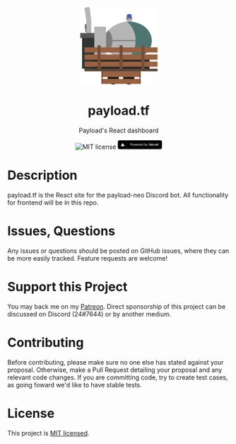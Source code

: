 <p align="center">
  <a href="https://payload.tf">
    <img src="public/img/logo.svg" alt="payload.tf logo" width="175" height="175">
  </a>
</p>

<h1 align="center">payload.tf</h1>

<p align="center">Payload's React dashboard</p>

<p align="center">
    <img src="https://img.shields.io/badge/License-MIT-yellow.svg" alt="MIT license">

  <a href="https://vercel.com/?utm_source=PAYLOADTF&utm_compaign=oss">
    <img src="public/img/vercel-logo.svg" alt="Powered by Vercel" width="100" height="20">
  </a>
</p>

# Description

payload.tf is the React site for the payload-neo Discord bot. All functionality for frontend will be in this repo.

# Issues, Questions

Any issues or questions should be posted on GitHub issues, where they can be more easily tracked. Feature requests are welcome!

# Support this Project

You may back me on my [Patreon](https://www.patreon.com/c43721). Direct sponsorship of this project can be discussed on Discord (24#7644) or by another medium.

# Contributing

Before contributing, please make sure no one else has stated against your proposal. Otherwise, make a Pull Request detailing your proposal and any relevant code changes. If you are committing code, try to create test cases, as going foward we'd like to have stable tests.

# License

This project is [MIT licensed](LICENSE).
